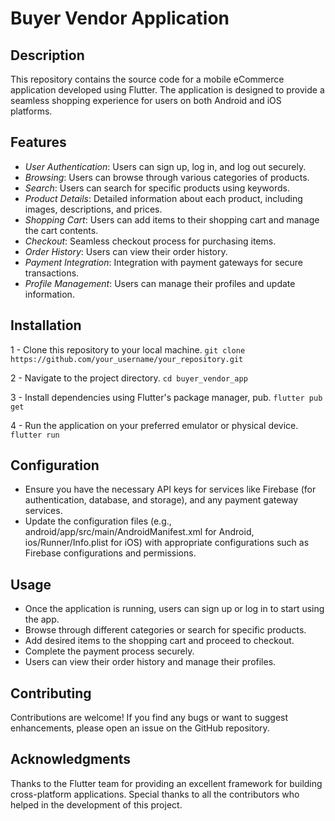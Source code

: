 # Buyer Vendor Application

## Description
This repository contains the source code for a mobile eCommerce application developed using Flutter. The application is designed to provide a seamless shopping experience for users on both Android and iOS platforms.

## Features

- *User Authentication*: Users can sign up, log in, and log out securely.
- *Browsing*: Users can browse through various categories of products.
- *Search*: Users can search for specific products using keywords.
- *Product Details*: Detailed information about each product, including images, descriptions, and prices.
- *Shopping Cart*: Users can add items to their shopping cart and manage the cart contents.
- *Checkout*: Seamless checkout process for purchasing items.
- *Order History*: Users can view their order history.
- *Payment Integration*: Integration with payment gateways for secure transactions.
- *Profile Management*: Users can manage their profiles and update information.

## Installation

1 - Clone this repository to your local machine.
`git clone https://github.com/your_username/your_repository.git`

2 - Navigate to the project directory.
`cd buyer_vendor_app`

3 - Install dependencies using Flutter's package manager, pub.
`flutter pub get`

4 - Run the application on your preferred emulator or physical device.
`flutter run`

## Configuration

- Ensure you have the necessary API keys for services like Firebase (for authentication, database, and storage), and any payment gateway services.
- Update the configuration files (e.g., android/app/src/main/AndroidManifest.xml for Android, ios/Runner/Info.plist for iOS) with appropriate configurations such as Firebase configurations and permissions.


## Usage
- Once the application is running, users can sign up or log in to start using the app.
- Browse through different categories or search for specific products.
- Add desired items to the shopping cart and proceed to checkout.
- Complete the payment process securely.
- Users can view their order history and manage their profiles.

## Contributing
Contributions are welcome! If you find any bugs or want to suggest enhancements, please open an issue on the GitHub repository.

## Acknowledgments

Thanks to the Flutter team for providing an excellent framework for building cross-platform applications.
Special thanks to all the contributors who helped in the development of this project.

